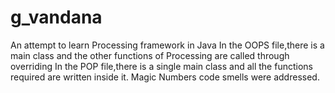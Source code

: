 # g_vandana
An attempt to learn Processing framework in Java
In the OOPS file,there is a main class and the other functions of Processing are called through overriding
In the POP file,there is a single main class and all the functions required are written inside it.
Magic Numbers code smells were addressed.
